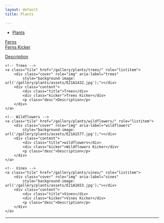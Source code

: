 ```yaml
---
layout: default
title: Plants

---
```


<ul>
  <li><a href="{{ '/gallery/plants/' | relative_url }}">Plants</a></li>
</ul>

  <div class="grid" role="list">
    <!-- Ferns -->
    <a class="tile" href="/gallery/plants/ferns/" role="listitem">
        <div class="cover" role="img" aria-label="Ferns"
            style="background-image: url('/gallery/plants/assets/D79A4902.jpg');"></div>
        <div class="content">
            <div class="title">Ferns</div>
            <div class="kicker">Ferns Kicker</div>
            <p class="desc">Description</p>
        </div>
    </a>

    <!-- Trees -->
    <a class="tile" href="/gallery/plants/trees/" role="listitem">
        <div class="cover" role="img" aria-label="trees"
            style="background-image: url('/gallery/plants/assets/E21A1432.jpg');"></div>
        <div class="content">
            <div class="title">Trees</div>
            <div class="kicker">Trees Kicker</div>
            <p class="desc">Description</p>
        </div>
    </a>

    <!-- Wildflowers -->
    <a class="tile" href="/gallery/plants/wildflowers/" role="listitem">
        <div class="cover" role="img" aria-label="wildflowers"
            style="background-image: url('/gallery/plants/assets/E21A1577.jpg');"></div>
        <div class="content">
            <div class="title">wildflowers</div>
            <div class="kicker">Wildflowers Kicker</div>
            <p class="desc">Description</p>
        </div>
    </a>

    <!-- Vines -->
    <a class="tile" href="/gallery/plants/vines/" role="listitem">
        <div class="cover" role="img" aria-label="vines"
            style="background-image: url('/gallery/plants/assets/E21A1653.jpg');"></div>
        <div class="content">
            <div class="title">Vines</div>
            <div class="kicker">Vines Kicker</div>
            <p class="desc">Description</p>
        </div>
    </a>
  </div>
  
  ---